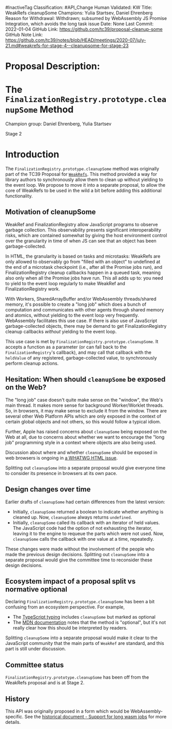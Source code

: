 #InactiveTag
Classification: #API_Change
Human Validated: KW
Title: WeakRefs cleanupSome
Champions: Yulia Startsev, Daniel Ehrenberg
Reason for Withdrawal: Withdrawn; subsumed by WebAssembly JS Promise Integration, which avoids the long task issue
Date: None
Last Commit: 2022-01-04
GitHub Link: https://github.com/tc39/proposal-cleanup-some
GitHub Note Link: https://github.com/tc39/notes/blob/HEAD/meetings/2020-07/july-21.md#weakrefs-for-stage-4--cleanupsome-for-stage-23

# Proposal Description:
# The `FinalizationRegistry.prototype.cleanupSome` Method

Champion group: Daniel Ehrenberg, Yulia Startsev

Stage 2

# Introduction

The `FinalizationRegistry.prototype.cleanupSome` method was originally part of the TC39 Proposal for [`WeakRefs`](https://github.com/tc39/proposal-weakrefs). This method provided a way for library authors to synchronously allow them to clean up without yielding to the event loop. We propose to move it into a separate proposal, to allow the core of WeakRefs to be used in the wild a bit before adding this additional functionality.

## Motivation of cleanupSome

WeakRef and FinalizationRegistry allow JavaScript programs to observe garbage collection. This observability presents significant interoperability risks, which are contained somewhat by giving the host environment control over the granularity in time of when JS can see that an object has been garbage-collected.

In HTML, the granularity is based on tasks and microtasks: WeakRefs are only allowed to observably go from "filled with an object" to undefined at the end of a microtask checkpoint (i.e., after all the Promise jobs run), and FinalizationRegistry cleanup callbacks happen in a queued task, meaning also only when all the Promise jobs have run. This all adds up to: you need to yield to the event loop regularly to make WeakRef and FinalizationRegistry work.

With Workers, SharedArrayBuffer and/or WebAssembly threads/shared memory, it's possible to create a "long job" which does a bunch of computation and communicates with other agents through shared memory and atomics, without yielding to the event loop very frequently. WebAssembly facilitates this use case. If there is also use of JavaScript garbage-collected objects, there may be demand to get FinalizationRegistry cleanup callbacks *without* yielding to the event loop.

This use case is met by `FinalizationRegistry.prototype.cleanupSome`. It accepts a function as a parameter (or can fall back to the `FinalizationRegistry`'s callback), and may call that callback with the `heldValue` of any registered, garbage-collected value, to synchronously perform cleanup actions.

## Hesitation: When should `cleanupSome` be exposed on the Web?

The "long job" case doesn't quite make sense on the "window", the Web's main thread. It makes more sense for background Worker/Worklet threads. So, in browsers, it may make sense to exclude it from the window. There are several other Web Platform APIs which are only exposed in the context of certain global objects and not others, so this would follow a typical idiom.

Further, Apple has raised concerns about `cleanupSome` being exposed on the Web at all, due to concerns about whether we want to encourage the "long job" programming style in a context where objects are also being used.

Discussion about where and whether `cleanupSome` should be exposed in web browsers is ongoing in [a WHATWG HTML issue](https://github.com/whatwg/html/issues/5446).

Splitting out `cleanupSome` into a separate proposal would give everyone time to consider its presence in browsers at its own pace.

## Design changes over time

Earlier drafts of `cleanupSome` had certain differences from the latest version:
- Initially, `cleanupSome` returned a boolean to indicate whether anything is cleaned up. Now, `cleanupSome` always returns `undefined`.
- Initially, `cleanupSome` called its callback with an iterator of held values. The JavaScript code had the option of not exhausting the iterator, leaving it to the engine to requeue the parts which were not used. Now, `cleanupSome` calls the callback  with one value at a time, repeatedly.

These changes were made without the involvement of the people who made the previous design decisions. Splitting out `cleanupSome` into a separate proposal would give the committee time to reconsider these design decisions.

## Ecosystem impact of a proposal split vs normative optional

Declaring `FinalizationRegistry.prototype.cleanupSome` has been a bit confusing from an ecosystem perspective. For example,
- The [TypeScript typing](https://github.com/microsoft/TypeScript/pull/38232) includes `cleanupSome` but marked as optional
- The [MDN documentation](https://developer.mozilla.org/en-US/docs/Web/JavaScript/Reference/Global_Objects/FinalizationRegistry/cleanupSome) notes that the method is "optional", but it's not really clear how this should be interpreted by readers.

Splitting `cleanupSome` into a separate proposal would make it clear to the JavaScript community that the main parts of `WeakRef` are standard, and this part is still under discussion.

## Committee status

`FinalizationRegistry.prototype.cleanupSome` has been off from the WeakRefs proposal and is at Stage 2.

## History

This API was originally proposed in a form which would be WebAssembly-specific. See the [historical document - Support for long wasm jobs](https://github.com/tc39/proposal-weakrefs/wiki/Support-for-long-wasm-jobs) for more details.
